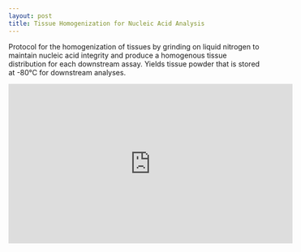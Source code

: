 ```yaml
---
layout: post
title: Tissue Homogenization for Nucleic Acid Analysis
---
```


Protocol for the homogenization of tissues by grinding on liquid nitrogen to maintain nucleic acid integrity and produce a homogenous tissue distribution for each downstream assay.
Yields tissue powder that is stored at -80°C for downstream analyses.


<iframe width="560" height="315" src="https://youtu.be/-t25yQTSpwI" frameborder="0" allowfullscreen></iframe>


